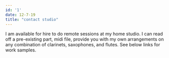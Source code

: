 ```yaml
---
id: '1'
date: 12-7-19
title: "contact studio"
---
```

I am available for hire to do remote sessions at my home studio. I can read off a pre-existing part, midi file, provide you with my own arrangements on any combination of clarinets, saxophones, and flutes. See below links for work samples. 
